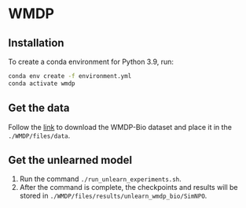 # WMDP

## Installation

To create a conda environment for Python 3.9, run:
```bash
conda env create -f environment.yml
conda activate wmdp
```

## Get the data
Follow the [link](https://github.com/centerforaisafety/wmdp?tab=readme-ov-file) to download the WMDP-Bio dataset and place it in the `./WMDP/files/data`.

## Get the unlearned model
1. Run the command `./run_unlearn_experiments.sh`.
2. After the command is complete, the checkpoints and results will be stored in `./WMDP/files/results/unlearn_wmdp_bio/SimNPO`.